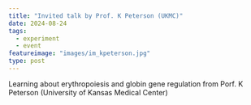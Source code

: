 ```yaml
---
title: "Invited talk by Prof. K Peterson (UKMC)"
date: 2024-08-24
tags:
  - experiment
  - event
featureimage: "images/im_kpeterson.jpg"
type: post
---
```


Learning about erythropoiesis and globin gene regulation from Porf. K Peterson (University of Kansas Medical Center)
